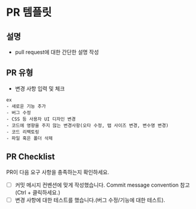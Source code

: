 # PR 템플릿

## 설명
<!---- 변경 사항 및 관련 이슈에 대해 간단하게 작성해주세요. 어떻게보다 무엇을 왜 수정했는지 설명해주세요. -->
<!---- Resolves: #(Isuue Number) -->
- pull request에 대한 간단한 설명 작성

## PR 유형
- 변경 사항 입력 및 체크


```
ex
- 새로운 기능 추가
- 버그 수정
- CSS 등 사용자 UI 디자인 변경
- 코드에 영향을 주지 않는 변경사항(오타 수정, 탭 사이즈 변경, 변수명 변경)
- 코드 리팩토링
- 파일 혹은 폴더 삭제
```

## PR Checklist
PR이 다음 요구 사항을 충족하는지 확인하세요.

- [ ] 커밋 메시지 컨벤션에 맞게 작성했습니다.  Commit message convention 참고  (Ctrl + 클릭하세요.) 
- [ ] 변경 사항에 대한 테스트를 했습니다.(버그 수정/기능에 대한 테스트).
